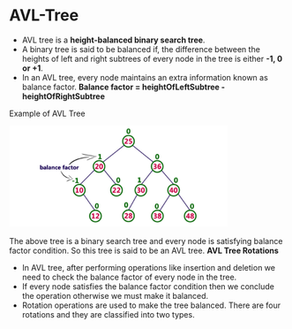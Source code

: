 # AVL-Tree

- AVL tree is a **height-balanced binary search tree**.
- A binary tree is said to be balanced if, the difference between the heights of left and right subtrees of every node in the tree is either **-1, 0 or +1**. 
- In an AVL tree, every node maintains an extra information known as balance factor. 
              **Balance factor = heightOfLeftSubtree - heightOfRightSubtree**
               
Example of AVL Tree

![AVL Tree](https://github.com/Rajeswari-0209/AVL-Tree/blob/main/AVL-Tree.png)

The above tree is a binary search tree and every node is satisfying balance factor condition. So this tree is said to be an AVL tree.
**AVL Tree Rotations**
- In AVL tree, after performing operations like insertion and deletion we need to check the balance factor of every node in the tree.
- If every node satisfies the balance factor condition then we conclude the operation otherwise we must make it balanced. 
- Rotation operations are used to make the tree balanced.
There are four rotations and they are classified into two types.



